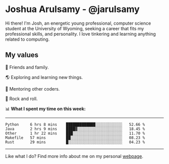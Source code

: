 # Joshua Arulsamy - @jarulsamy

Hi there! I'm Josh, an energetic young professional, computer science student at the University of Wyoming, seeking a career that fits my professional skills, and personality. I love tinkering and learning anything related to computing.

## My values

:yellow_heart: Friends and family.

:earth_americas: Exploring and learning new things.

:book: Mentoring other coders.

:guitar: Rock and roll.

:bar_chart: **What I spent my time on this week:**

------
<!--START_SECTION:waka-->
```text
Python     6 hrs 8 mins    █████████████░░░░░░░░░░░░   52.66 % 
Java       2 hrs 9 mins    ████▓░░░░░░░░░░░░░░░░░░░░   18.45 % 
Other      1 hr 22 mins    ███░░░░░░░░░░░░░░░░░░░░░░   11.70 % 
Makefile   57 mins         ██░░░░░░░░░░░░░░░░░░░░░░░   08.23 % 
Rust       29 mins         █░░░░░░░░░░░░░░░░░░░░░░░░   04.23 % 
```
<!--END_SECTION:waka-->
------

Like what I do? Find more info about me on my personal [webpage](https://arulsamy.me).
